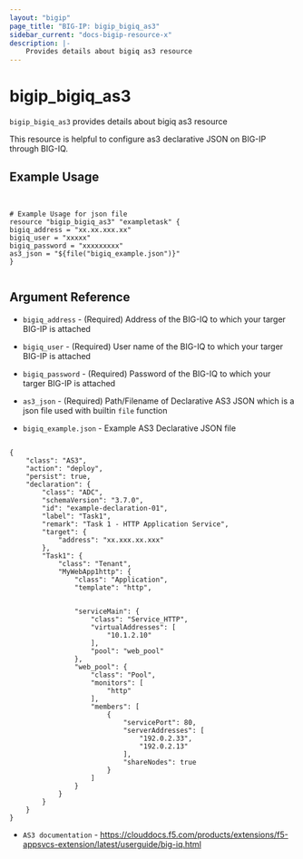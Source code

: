 ```yaml
---
layout: "bigip"
page_title: "BIG-IP: bigip_bigiq_as3"
sidebar_current: "docs-bigip-resource-x"
description: |-
    Provides details about bigiq as3 resource
---
```


# bigip_bigiq_as3

`bigip_bigiq_as3` provides details about bigiq as3 resource

This resource is helpful to configure as3 declarative JSON on BIG-IP through BIG-IQ.

## Example Usage 

```hcl


# Example Usage for json file
resource "bigip_bigiq_as3" "exampletask" {
bigiq_address = "xx.xx.xxx.xx"
bigiq_user = "xxxxx"
bigiq_password = "xxxxxxxxx"
as3_json = "${file("bigiq_example.json")}"
}


```

## Argument Reference


* `bigiq_address` - (Required) Address of the BIG-IQ to which your targer BIG-IP is attached

* `bigiq_user` - (Required) User name  of the BIG-IQ to which your targer BIG-IP is attached

* `bigiq_password` - (Required) Password of the BIG-IQ to which your targer BIG-IP is attached

* `as3_json` - (Required) Path/Filename of Declarative AS3 JSON which is a json file used with builtin ```file``` function

* `bigiq_example.json` - Example  AS3 Declarative JSON file

```hcl

{
    "class": "AS3",
    "action": "deploy",
    "persist": true,
    "declaration": {
        "class": "ADC",
        "schemaVersion": "3.7.0",
        "id": "example-declaration-01",
        "label": "Task1",
        "remark": "Task 1 - HTTP Application Service",
        "target": {
            "address": "xx.xxx.xx.xxx"
        },
        "Task1": {
            "class": "Tenant",
            "MyWebApp1http": {
                "class": "Application",
                "template": "http",


                "serviceMain": {
                    "class": "Service_HTTP",
                    "virtualAddresses": [
                        "10.1.2.10"
                    ],
                    "pool": "web_pool"
                },
                "web_pool": {
                    "class": "Pool",
                    "monitors": [
                        "http"
                    ],
                    "members": [
                        {
                            "servicePort": 80,
                            "serverAddresses": [
                                "192.0.2.33",
                                "192.0.2.13"
                            ],
                            "shareNodes": true
                        }
                    ]
                }
            }
        }
    }
}

```

* `AS3 documentation` - https://clouddocs.f5.com/products/extensions/f5-appsvcs-extension/latest/userguide/big-iq.html

